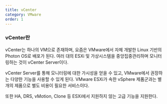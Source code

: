 ```yaml
---
title: vCenter
category: VMware
order: 1
---
```


### vCenter란
vCenter는 하나의 VM으로 존재하며, 요즘은 VMware에서 자체 개발한 Linux 기반의 Photon OS로 배포가 된다.
여러 대의 ESXi 및 가상시스템을 중앙집중관리하며 모니터링하는 것이 vCenter Server이다.

vCenter Server를 통해 모니터링에 대한 가시성을 얻을 수 있고, VMware에서 권장하는 다양한 기능을 사용할 수 있게 된다.
VMware ESXi가 속한 vSphere 제품군과는 별개의 제품으로 별도 비용이 필요한 서비스이다.

또한 HA, DRS, vMotion, Clone 등 ESXi에서 지원하지 않는 고급 기능을 지원한다.

